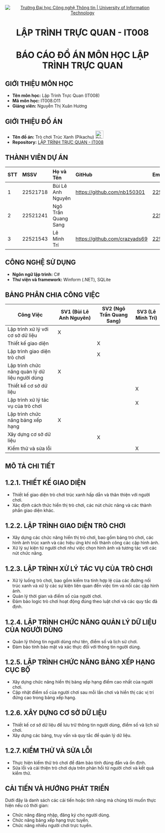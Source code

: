 <p align="center">
  <a href="https://www.uit.edu.vn/" title="Trường Đại học Công nghệ Thông tin" style="border: none;">
    <img src="https://i.imgur.com/WmMnSRt.png" alt="Trường Đại học Công nghệ Thông tin | University of Information Technology">
  </a>
</p>

<h1 align="center"><b>LẬP TRÌNH TRỰC QUAN - IT008</b></h1>

<h1 align="center"><b>BÁO CÁO ĐỒ ÁN MÔN HỌC LẬP TRÌNH TRỰC QUAN</b></h1>

## GIỚI THIỆU MÔN HỌC

-   **Tên môn học:** Lập Trình Trực Quan (IT008)
-   **Mã môn học:** IT008.O11
-   **Giảng viên:** Nguyễn Thị Xuân Hương


## GIỚI THIỆU ĐỒ ÁN

-   **Tên đồ án:** Trò chơi Trúc Xanh (Pikachu) <img alt="Pikachu" height="26px" width="26px" src="https://cdn-icons-png.flaticon.com/512/188/188987.png" />
-   **Repository:** [LẬP TRÌNH TRỰC QUAN - IT008](https://github.com/crazyads69/Pikachu)

## THÀNH VIÊN DỰ ÁN

| **STT** | **MSSV**     | **Họ và Tên**            | **GitHub**                            | **Email**                  |
| :-- | :------- | :------------------- | :-------------------------------- | :--------------------- |
| 1   | 22521718 | Bùi Lê Anh Nguyên        | https://github.com/nb150301     | 22521718@gm.uit.edu.vn |
| 2   | 22521241 | Ngô Trần Quang Sang   |        | 22521241@gm.uit.edu.vn |
| 3   | 22521543 | Lê Minh Trí | https://github.com/crazyads69          | 22521543@gm.uit.edu.vn |

## CÔNG NGHỆ SỬ DỤNG

-   **Ngôn ngữ lập trình:** C#
-   **Thư viện và framework:** Winform (.NET), SQLite

## BẢNG PHÂN CHIA CÔNG VIỆC

| **Công Việc**                                  | **SV1 (Bùi Lê Anh Nguyên)** | **SV2 (Ngô Trần Quang Sang)** | **SV3 (Lê Minh Trí)** |
| ---------------------------------------------- | --------------------------- | ----------------------------- | --------------------- |
| Lập trình xử lý với cơ sở dữ liệu              | X                           |                               |                       |
| Thiết kế giao diện                             |                             | X                             |                       |
| Lập trình giao diện trò chơi                   |                             | X                             |                       |
| Lập trình chức năng quản lý dữ liệu người dùng | X                           |                               |                       |
| Thiết kế cơ sở dữ liệu                         |                             |                               | X                     |
| Lập trình xử lý tác vụ của trò chơi            |                             |                               | X                     |
| Lập trình chức năng bảng xếp hạng              | X                           |                               |                       |
| Xây dựng cơ sở dữ liệu                         |                             | X                             |                       |
| Kiểm thử và sửa lỗi                            |                             |                               | X                     |

## MÔ TẢ CHI TIẾT

## 1.2.1. THIẾT KẾ GIAO DIỆN

-   Thiết kế giao diện trò chơi trúc xanh hấp dẫn và thân thiện với người chơi.
-   Xác định cách thức hiển thị trò chơi, các nút chức năng và các thành phần giao diện khác.

## 1.2.2. LẬP TRÌNH GIAO DIỆN TRÒ CHƠI

-   Xây dựng các chức năng hiển thị trò chơi, bao gồm bảng trò chơi, các hình ảnh trúc xanh và các hiệu ứng khi nối thành công các cặp hình ảnh.
-   Xử lý sự kiện từ người chơi như việc chọn hình ảnh và tương tác với các nút chức năng.

## 1.2.3. LẬP TRÌNH XỬ LÝ TÁC VỤ CỦA TRÒ CHƠI

-   Xử lý luồng trò chơi, bao gồm kiểm tra tính hợp lệ của các đường nối trúc xanh và xử lý các sự kiện liên quan đến việc tìm và nối các cặp hình ảnh.
-   Quản lý thời gian và điểm số của người chơi.
-   Đảm bảo logic trò chơi hoạt động đúng theo luật chơi và các quy tắc đã định.

## 1.2.4. LẬP TRÌNH CHỨC NĂNG QUẢN LÝ DỮ LIỆU CỦA NGƯỜI DÙNG

-   Quản lý thông tin người dùng như tên, điểm số và lịch sử chơi.
-   Đảm bảo tính bảo mật và xác thực đối với thông tin người dùng.

## 1.2.5. LẬP TRÌNH CHỨC NĂNG BẢNG XẾP HẠNG CỤC BỘ

-   Xây dựng chức năng hiển thị bảng xếp hạng điểm cao nhất của người chơi.
-   Cập nhật điểm số của người chơi sau mỗi lần chơi và hiển thị các vị trí đứng cao trong bảng xếp hạng.

## 1.2.6. XÂY DỰNG CƠ SỞ DỮ LIỆU

-   Thiết kế cơ sở dữ liệu để lưu trữ thông tin người dùng, điểm số và lịch sử chơi.
-   Xây dựng các bảng, truy vấn và quy tắc để quản lý dữ liệu.

## 1.2.7. KIỂM THỬ VÀ SỬA LỖI

-   Thực hiện kiểm thử trò chơi để đảm bảo tính đúng đắn và ổn định.
-   Sửa lỗi và cải thiện trò chơi dựa trên phản hồi từ người chơi và kết quả kiểm thử.

## CẢI TIẾN VÀ HƯỚNG PHÁT TRIỂN

Dưới đây là danh sách các cải tiến hoặc tính năng mà chúng tôi muốn thực hiện nếu có thời gian:

- Chức năng đăng nhập, đăng ký cho người dùng.
- Chức năng bảng xếp hạng trực tuyến.
- Chức năng nhiều người chơi trực tuyến.
